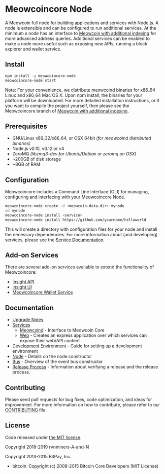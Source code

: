Meowcoincore Node
============

A Meowcoin full node for building applications and services with Node.js. A node is extensible and can be configured to run additional services. At the minimum a node has an interface to [Meowcoin with additional indexing](https://github.com/rvnminers-A-and-N/meowcoin/tree/0.15.0-meowcoincore) for more advanced address queries. Additional services can be enabled to make a node more useful such as exposing new APIs, running a block explorer and wallet service.

## Install

```bash
npm install -g meowcoincore-node
meowcoincore-node start
```

Note: For your convenience, we distribute meowcoind binaries for x86_64 Linux and x86_64 Mac OS X. Upon npm install, the binaries for your platform will be downloaded. For more detailed installation instructions, or if you want to compile the project yourself, then please see the Meowcoincore branch of [Meowcoin with additional indexing](https://github.com/rvnminers-A-and-N/meowcoin/tree/0.15.0-meowcoincore).

## Prerequisites

- GNU/Linux x86_32/x86_64, or OSX 64bit *(for meowcoind distributed binaries)*
- Node.js v0.10, v0.12 or v4
- ZeroMQ *(libzmq3-dev for Ubuntu/Debian or zeromq on OSX)*
- ~200GB of disk storage
- ~8GB of RAM

## Configuration

Meowcoincore includes a Command Line Interface (CLI) for managing, configuring and interfacing with your Meowcoincore Node.

```bash
meowcoincore-node create -d <meowcoin-data-dir> mynode
cd mynode
meowcoincore-node install <service>
meowcoincore-node install https://github.com/yourname/helloworld
```

This will create a directory with configuration files for your node and install the necessary dependencies. For more information about (and developing) services, please see the [Service Documentation](docs/services.md).

## Add-on Services

There are several add-on services available to extend the functionality of Meowcoincore:

- [Insight API](https://github.com/rvnminers-A-and-N/insight-api)
- [Insight UI](https://github.com/rvnminers-A-and-N/insight-ui)
- [Meowcoincore Wallet Service](https://github.com/rvnminers-A-and-N/meowcoincore-wallet-service)

## Documentation

- [Upgrade Notes](docs/upgrade.md)
- [Services](docs/services.md)
  - [Meowcoind](docs/services/meowcoind.md) - Interface to Meowcoin Core
  - [Web](docs/services/web.md) - Creates an express application over which services can expose their web/API content
- [Development Environment](docs/development.md) - Guide for setting up a development environment
- [Node](docs/node.md) - Details on the node constructor
- [Bus](docs/bus.md) - Overview of the event bus constructor
- [Release Process](docs/release.md) - Information about verifying a release and the release process.

## Contributing

Please send pull requests for bug fixes, code optimization, and ideas for improvement. For more information on how to contribute, please refer to our [CONTRIBUTING](https://github.com/rvnminers-A-and-N/meowcoincore/blob/master/CONTRIBUTING.md) file.

## License

Code released under [the MIT license](https://github.com/rvnminers-A-and-N/meowcoincore-node/blob/master/LICENSE).

Copyright 2018-2019 rvnminers-A-and-N

Copyright 2013-2015 BitPay, Inc.

- bitcoin: Copyright (c) 2009-2015 Bitcoin Core Developers (MIT License)